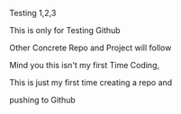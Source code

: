 Testing 1,2,3

This is only for Testing Github

Other Concrete Repo and Project will follow

Mind you this isn't my first Time Coding,

This is just my first time creating a repo and

pushing to Github
